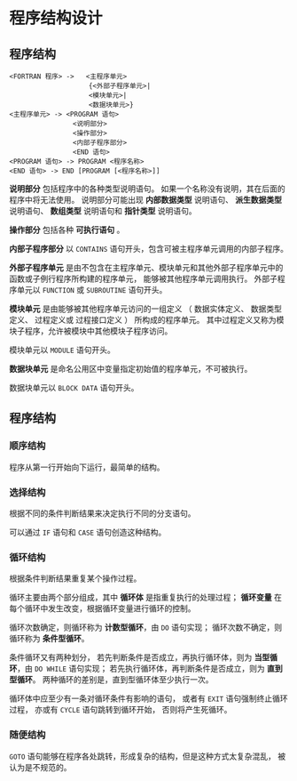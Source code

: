# 程序结构设计

## 程序结构
```text
<FORTRAN 程序> ->   <主程序单元>
                    {<外部子程序单元>|
                    <模块单元>|
                    <数据块单元>}
<主程序单元> -> <PROGRAM 语句>
                <说明部分>
                <操作部分>
                <内部子程序部分>
                <END 语句>
<PROGRAM 语句> -> PROGRAM <程序名称>
<END 语句> -> END [PROGRAM [<程序名称>]]
```
**说明部分** 
包括程序中的各种类型说明语句。
如果一个名称没有说明，其在后面的程序中将无法使用。
说明部分可能出现
**内部数据类型** 说明语句、
**派生数据类型** 说明语句、
**数组类型** 说明语句和
**指针类型** 说明语句。

**操作部分** 
包括各种 **可执行语句** 。

**内部子程序部分** 
以 `CONTAINS` 语句开头，包含可被主程序单元调用的内部子程序。

**外部子程序单元** 
是由不包含在主程序单元、模块单元和其他外部子程序单元中的函数或子例行程序所构建的程序单元，
能够被其他程序单元调用执行。
外部子程序单元以 `FUNCTION` 或 `SUBROUTINE` 语句开头。

**模块单元** 
是由能够被其他程序单元访问的一组定义
（
数据实体定义、
数据类型定义、
过程定义或
过程接口定义
）
所构成的程序单元。
其中过程定义又称为模块子程序，允许被模块中其他模块子程序访问。

模块单元以 `MODULE` 语句开头。

**数据块单元** 
是命名公用区中变量指定初始值的程序单元，不可被执行。

数据块单元以 `BLOCK DATA` 语句开头。

## 程序结构

### 顺序结构

程序从第一行开始向下运行，最简单的结构。

### 选择结构

根据不同的条件判断结果来决定执行不同的分支语句。

可以通过 `IF` 语句和 `CASE` 语句创造这种结构。

### 循环结构

根据条件判断结果重复某个操作过程。

循环主要由两个部分组成，其中 **循环体** 是指重复执行的处理过程；
**循环变量** 在每个循环中发生改变，根据循环变量进行循环的控制。

循环次数确定，则循环称为 **计数型循环**，由 `DO` 语句实现；
循环次数不确定，则循环称为 **条件型循环**。

条件循环又有两种划分，
若先判断条件是否成立，再执行循环体，则为 **当型循环**，由 `DO WHILE` 语句实现；
若先执行循环体，再判断条件是否成立，则为 **直到型循环**。
两种循环的差别是，直到型循环体至少执行一次。

循环体中应至少有一条对循环条件有影响的语句，
或者有 `EXIT` 语句强制终止循环过程，
亦或有 `CYCLE` 语句跳转到循环开始，
否则将产生死循环。

### 随便结构

`GOTO` 语句能够在程序各处跳转，形成复杂的结构，但是这种方式太复杂混乱，
被认为是不规范的。
